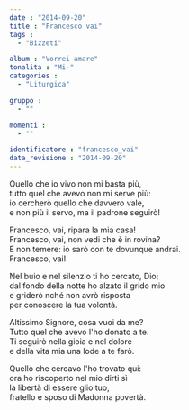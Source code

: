 ```yaml
---
date : "2014-09-20"
title : "Francesco vai"
tags : 
  - "Bizzeti"

album : "Vorrei amare"
tonalita : "Mi-"
categories : 
  - "Liturgica"

gruppo : 
  - ""

momenti : 
  - ""

identificatore : "francesco_vai"
data_revisione : "2014-09-20"
---
```

  
  
Quello che io vivo non mi basta più,  
tutto quel che avevo non mi serve più:  
io cercherò quello che davvero vale,  
e non più il servo, ma il padrone seguirò!  
  
  
Francesco, vai, ripara la mia casa!  
Francesco, vai, non vedi che è in rovina?  
E non temere: io sarò con te dovunque andrai.  
Francesco, vai!  
  
  
Nel buio e nel silenzio ti ho cercato, Dio;  
dal fondo della notte ho alzato il grido mio  
e griderò nché non avrò risposta  
per conoscere la tua volontà.  
  
  
Altissimo Signore, cosa vuoi da me?  
Tutto quel che avevo l'ho donato a te.  
Ti seguirò nella gioia e nel dolore  
e della vita mia una lode a te farò.  
  
  
Quello che cercavo l'ho trovato qui:  
ora ho riscoperto nel mio dirti sì  
la libertà di essere glio tuo,  
fratello e sposo di Madonna povertà.  
  
